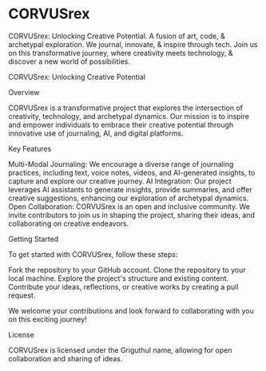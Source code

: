 # CORVUSrex
CORVUSrex: Unlocking Creative Potential. A fusion of art, code, &amp; archetypal exploration. We journal, innovate, &amp; inspire through tech. Join us on this transformative journey, where creativity meets technology, &amp; discover a new world of possibilities.

CORVUSrex: Unlocking Creative Potential

Overview

CORVUSrex is a transformative project that explores the intersection of creativity, technology, and archetypal dynamics. Our mission is to inspire and empower individuals to embrace their creative potential through innovative use of journaling, AI, and digital platforms.


Key Features

Multi-Modal Journaling: We encourage a diverse range of journaling practices, including text, voice notes, videos, and AI-generated insights, to capture and explore our creative journey.
AI Integration: Our project leverages AI assistants to generate insights, provide summaries, and offer creative suggestions, enhancing our exploration of archetypal dynamics.
Open Collaboration: CORVUSrex is an open and inclusive community. We invite contributors to join us in shaping the project, sharing their ideas, and collaborating on creative endeavors.

Getting Started

To get started with CORVUSrex, follow these steps:


Fork the repository to your GitHub account.
Clone the repository to your local machine.
Explore the project's structure and existing content.
Contribute your ideas, reflections, or creative works by creating a pull request.

We welcome your contributions and look forward to collaborating with you on this exciting journey!


License

CORVUSrex is licensed under the Griguthul name, allowing for open collaboration and sharing of ideas.




